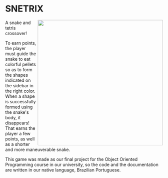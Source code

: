 # SNETRIX

<img width=400 align="right" src="project/assets/gameplay.gif">

A snake and tetris crossover!

To earn points, the player must guide the snake to eat colorful pellets so as
to form the shapes indicated on the sidebar in the right color. When a shape is
successfully formed using the snake's body, it disappears! That earns the
player a few points, as well as a shorter and more maneuverable snake.

This game was made as our final project for the Object Oriented Programming
course in our university, so the code and the documentation are written in our
native language, Brazilian Portuguese.
